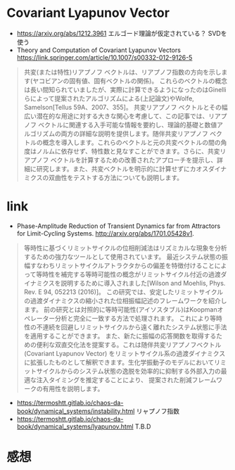 # Covariant Lyapunov Vector
- https://arxiv.org/abs/1212.3961
エルゴード理論が仮定されている？
SVDを使う
- Theory and Computation of Covariant Lyapunov Vectors https://link.springer.com/article/10.1007/s00332-012-9126-5
>共変(または特性)リアプノフ ベクトルは、リアプノフ指数の方向を示します(ヤコビアンの固有値、固有ベクトルの関係)。
> これらのベクトルの概念は長い間知られていましたが、実際に計算できるようになったのはGinelli らによって提案されたアルゴリズムによる(上記論文)やWolfe, Samelson[Tellus 59A、2007、355]。
> 共変リアプノフ ベクトルとその幅広い潜在的な用途に対する大きな関心を考慮して、この記事では、リアプノフ ベクトルに関連する入手可能な情報を要約し、理論的基礎と数値アルゴリズムの両方の詳細な説明を提供します。随伴共変リアプノフ ベクトルの概念を導入します。これらのベクトルと元の共変ベクトルの間の角度はノルムに依存せず、特性数と見なすことができます。さらに、共変リアプノフ ベクトルを計算するための改善されたアプローチを提示し、詳細に研究します。また、共変ベクトルを明示的に計算せずにカオスダイナミクスの双曲性をテストする方法についても説明します。

# link
- Phase-Amplitude Reduction of Transient Dynamics far from Attractors for Limit-Cycling Systems. http://arxiv.org/abs/1701.05428v1.
> 等時性に基づくリミットサイクルの位相削減法はリズミカルな現象を分析するための強力なツールとして使用されています。
最近システム状態の振幅すなわちリミットサイクルアトラクタからの偏差を特徴付けることによって等時性を補完する等時可能性の概念がリミットサイクル付近の過渡ダイナミクスを説明するために導入されました[Wilson and Moehlis, Phys. Rev. E 94, 052213 (2016)]。
この研究では、安定したリミットサイクルの過渡ダイナミクスの縮小された位相振幅記述のフレームワークを紹介します。
前の研究とは対照的に等時可能性(アイソスタブル)はKoopmanオペレーター分析と完全に一致する方法で処理されます。
これにより等時性の不連続を回避しリミットサイクルから遠く離れたシステム状態に手法を適用することができます。
また、新たに振幅の応答関数を取得するための便利な双直交化法を提案する。これは随伴共変リアプノフベクトル(Covariant Lyapunov Vector)
をリミットサイクル系の過渡ダイナミクスに拡張したものとして解釈できます。生化学振動子のモデルにおいてリミットサイクルからのシステム状態の逸脱を効率的に抑制する外部入力の最適な注入タイミングを推定することにより、
提案された削減フレームワークの有用性を説明します。

- https://termoshtt.gitlab.io/chaos-da-book/dynamical_systems/instability.html リャプノフ指数
- https://termoshtt.gitlab.io/chaos-da-book/dynamical_systems/lyapunov.html T.B.D

# 感想
